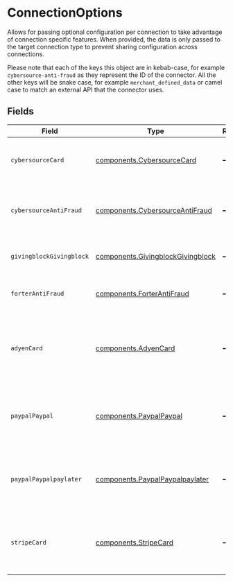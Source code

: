 # ConnectionOptions

Allows for passing optional configuration per connection to take
advantage of connection specific features. When provided, the data
is only passed to the target connection type to prevent sharing
configuration across connections.

Please note that each of the keys this object are in kebab-case, for
example `cybersource-anti-fraud` as they represent the ID of the
connector. All the other keys will be snake case, for example
`merchant_defined_data` or camel case to match an external API that the
connector uses.


## Fields

| Field                                                                                  | Type                                                                                   | Required                                                                               | Description                                                                            |
| -------------------------------------------------------------------------------------- | -------------------------------------------------------------------------------------- | -------------------------------------------------------------------------------------- | -------------------------------------------------------------------------------------- |
| `cybersourceCard`                                                                      | [components.CybersourceCard](../../models/components/cybersourcecard.md)               | :heavy_minus_sign:                                                                     | Additional options for Cybersource payment gateway.                                    |
| `cybersourceAntiFraud`                                                                 | [components.CybersourceAntiFraud](../../models/components/cybersourceantifraud.md)     | :heavy_minus_sign:                                                                     | Additional options for Cybersource Decision Manager (anti-fraud).                      |
| `givingblockGivingblock`                                                               | [components.GivingblockGivingblock](../../models/components/givingblockgivingblock.md) | :heavy_minus_sign:                                                                     | Additional options for Giving Block connector.                                         |
| `forterAntiFraud`                                                                      | [components.ForterAntiFraud](../../models/components/forterantifraud.md)               | :heavy_minus_sign:                                                                     | Additional options for Forter (anti-fraud).                                            |
| `adyenCard`                                                                            | [components.AdyenCard](../../models/components/adyencard.md)                           | :heavy_minus_sign:                                                                     | Additional options to be passed through to Adyen when processing<br/>card transactions. |
| `paypalPaypal`                                                                         | [components.PaypalPaypal](../../models/components/paypalpaypal.md)                     | :heavy_minus_sign:                                                                     | Additional options to be passed through to PayPal when processing<br/>transactions.    |
| `paypalPaypalpaylater`                                                                 | [components.PaypalPaypalpaylater](../../models/components/paypalpaypalpaylater.md)     | :heavy_minus_sign:                                                                     | Additional options to be passed through to PayPal when processing<br/>transactions.    |
| `stripeCard`                                                                           | [components.StripeCard](../../models/components/stripecard.md)                         | :heavy_minus_sign:                                                                     | Additional options to be passed through to Stripe when processing<br/>transactions.    |